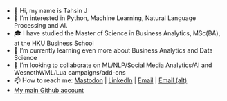 - 👋 Hi, my name is Tahsin J
- 👀 I’m interested in Python, Machine Learning, Natural Language Processing and AI.
- 🎓 I have studied the Master of Science in Business Analytics, MSc(BA), at the HKU Business School
- 🌱 I’m currently learning even more about Business Analytics and Data Science
- 💞️ I’m looking to collaborate on ML/NLP/Social Media Analytics/AI and WesnothWML/Lua campaigns/add-ons
- 📫 How to reach me: <a rel="me" href="https://mas.to/@knyghtmare">Mastodon</a> | <a rel="me" href="https://www.linkedin.com/in/tahsinjahin/">LinkedIn</a> | <a rel="me" href="mailto:tahsinjahinkhalid@gmail.com">Email</a> | <a rel="me" href="mailto:khalidtahsinjahin@gmail.com">Email (alt)</a>
- [My main Github account](https://github.com/knyghtmare)

<!---
knyghtmare/knyghtmare is a ✨ special ✨ repository because its `README.md` (this file) appears on your GitHub profile.
You can click the Preview link to take a look at your changes.
--->
